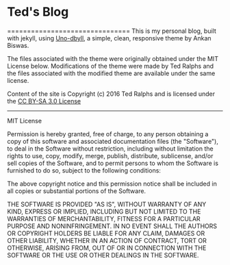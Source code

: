 # Ted's Blog 
===============================
This is my personal blog, built with jekyll, using 
[Uno-dbyll](http://blog.ankanbiswas.in/uno-dbyll), a simple, clean, responsive 
theme by Ankan Biswas. 

The files associated with the theme were originally obtained under the MIT 
License below. Modifications of the theme were made by Ted Ralphs and the files 
associated with the modified theme are available under the same license.

Content of the site is Copyright (c) 2016 Ted Ralphs and is licensed under the [CC BY-SA 3.0 License](http://creativecommons.org/licenses/by-sa/3.0/) 
 
------------------------------------------------------------

MIT License

Permission is hereby granted, free of charge, to any person obtaining a copy of
this software and associated documentation files (the "Software"), to deal in
the Software without restriction, including without limitation the rights to
use, copy, modify, merge, publish, distribute, sublicense, and/or sell copies of
the Software, and to permit persons to whom the Software is furnished to do so,
subject to the following conditions:

The above copyright notice and this permission notice shall be included in all
copies or substantial portions of the Software.

THE SOFTWARE IS PROVIDED "AS IS", WITHOUT WARRANTY OF ANY KIND, EXPRESS OR
IMPLIED, INCLUDING BUT NOT LIMITED TO THE WARRANTIES OF MERCHANTABILITY, FITNESS
FOR A PARTICULAR PURPOSE AND NONINFRINGEMENT. IN NO EVENT SHALL THE AUTHORS OR
COPYRIGHT HOLDERS BE LIABLE FOR ANY CLAIM, DAMAGES OR OTHER LIABILITY, WHETHER
IN AN ACTION OF CONTRACT, TORT OR OTHERWISE, ARISING FROM, OUT OF OR IN
CONNECTION WITH THE SOFTWARE OR THE USE OR OTHER DEALINGS IN THE SOFTWARE.


